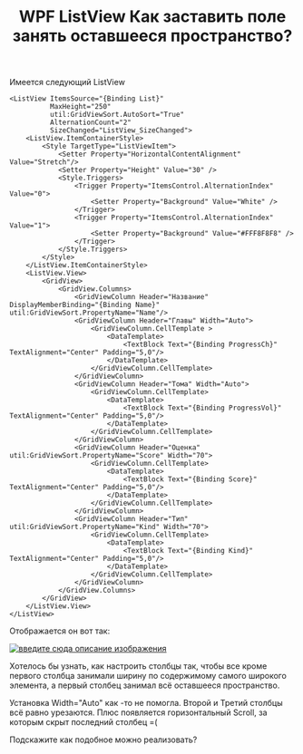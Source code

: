 ﻿---
title: "WPF ListView Как заставить поле занять оставшееся пространство?"
se.owner.user_id: 233980
se.owner.display_name: "MrModest"
se.owner.link: "https://ru.stackoverflow.com/users/233980/mrmodest"
se.link: "https://ru.stackoverflow.com/questions/640980/wpf-listview-%d0%9a%d0%b0%d0%ba-%d0%b7%d0%b0%d1%81%d1%82%d0%b0%d0%b2%d0%b8%d1%82%d1%8c-%d0%bf%d0%be%d0%bb%d0%b5-%d0%b7%d0%b0%d0%bd%d1%8f%d1%82%d1%8c-%d0%be%d1%81%d1%82%d0%b0%d0%b2%d1%88%d0%b5%d0%b5%d1%81%d1%8f-%d0%bf%d1%80%d0%be%d1%81%d1%82%d1%80%d0%b0%d0%bd%d1%81%d1%82%d0%b2%d0%be"
se.question_id: 640980
se.post_type: question
se.score: 0
---
<p>Имеется следующий ListView</p>

<pre><code>&lt;ListView ItemsSource="{Binding List}" 
          MaxHeight="250" 
          util:GridViewSort.AutoSort="True" 
          AlternationCount="2"
          SizeChanged="ListView_SizeChanged"&gt;
    &lt;ListView.ItemContainerStyle&gt;
        &lt;Style TargetType="ListViewItem"&gt;
            &lt;Setter Property="HorizontalContentAlignment" Value="Stretch"/&gt;
            &lt;Setter Property="Height" Value="30" /&gt;
            &lt;Style.Triggers&gt;
                &lt;Trigger Property="ItemsControl.AlternationIndex" Value="0"&gt;
                    &lt;Setter Property="Background" Value="White" /&gt;
                &lt;/Trigger&gt;
                &lt;Trigger Property="ItemsControl.AlternationIndex" Value="1"&gt;
                    &lt;Setter Property="Background" Value="#FFF8F8F8" /&gt;
                &lt;/Trigger&gt;
            &lt;/Style.Triggers&gt;
        &lt;/Style&gt;
    &lt;/ListView.ItemContainerStyle&gt;
    &lt;ListView.View&gt;
        &lt;GridView&gt;
            &lt;GridView.Columns&gt;
                &lt;GridViewColumn Header="Название" DisplayMemberBinding="{Binding Name}" util:GridViewSort.PropertyName="Name"/&gt;
                &lt;GridViewColumn Header="Главы" Width="Auto"&gt;
                    &lt;GridViewColumn.CellTemplate &gt;
                        &lt;DataTemplate&gt;
                            &lt;TextBlock Text="{Binding ProgressCh}" TextAlignment="Center" Padding="5,0"/&gt;
                        &lt;/DataTemplate&gt;
                    &lt;/GridViewColumn.CellTemplate&gt;
                &lt;/GridViewColumn&gt;
                &lt;GridViewColumn Header="Тома" Width="Auto"&gt;
                    &lt;GridViewColumn.CellTemplate&gt;
                        &lt;DataTemplate&gt;
                            &lt;TextBlock Text="{Binding ProgressVol}" TextAlignment="Center" Padding="5,0"/&gt;
                        &lt;/DataTemplate&gt;
                    &lt;/GridViewColumn.CellTemplate&gt;
                &lt;/GridViewColumn&gt;
                &lt;GridViewColumn Header="Оценка" util:GridViewSort.PropertyName="Score" Width="70"&gt;
                    &lt;GridViewColumn.CellTemplate&gt;
                        &lt;DataTemplate&gt;
                            &lt;TextBlock Text="{Binding Score}" TextAlignment="Center" Padding="5,0"/&gt;
                        &lt;/DataTemplate&gt;
                    &lt;/GridViewColumn.CellTemplate&gt;
                &lt;/GridViewColumn&gt;
                &lt;GridViewColumn Header="Тип" util:GridViewSort.PropertyName="Kind" Width="70"&gt;
                    &lt;GridViewColumn.CellTemplate&gt;
                        &lt;DataTemplate&gt;
                            &lt;TextBlock Text="{Binding Kind}" TextAlignment="Center" Padding="5,0"/&gt;
                        &lt;/DataTemplate&gt;
                    &lt;/GridViewColumn.CellTemplate&gt;
                &lt;/GridViewColumn&gt;
            &lt;/GridView.Columns&gt;
        &lt;/GridView&gt;
    &lt;/ListView.View&gt;
&lt;/ListView&gt;
</code></pre>

<p>Отображается он вот так:</p>

<p><a href="https://i.stack.imgur.com/MrM1U.png" rel="nofollow noreferrer"><img src="https://i.stack.imgur.com/MrM1U.png" alt="введите сюда описание изображения"></a></p>

<p>Хотелось бы узнать, как настроить столбцы так, чтобы все кроме первого столбца занимали ширину по содержимому самого широкого элемента, а первый столбец занимал всё оставшееся пространство. </p>

<p>Установка Width="Auto" как -то не помогла. Второй и Третий столбцы всё равно урезаются. Плюс появляется горизонтальный Scroll, за которым скрыт последний столбец =(</p>

<p>Подскажите как подобное можно реализовать?</p>
